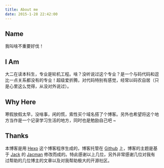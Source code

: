 ```yaml
---
title: About me
date: 2015-1-28 22:42:00
---
```


## Name

我叫啥不重要好伐！

## I Am

大二在读本科生，专业是轮机工程。啥？没听说过这个专业？是一个与码代码和逗比一点关系都没有的专业！超级爱折腾，对代码特别有感觉，经常以码农自居（只是心里这么觉得，从没对外说过）。

## Why Here

寒假放假太早，没啥事，闲的慌，索性买个域名搭了个博客。另外也希望将这个地方当作是一个记录学习生活的地方，同时也是勉励自己吧 ~ 

## Thanks

本博客是用 [Hexo](http://hexo.io) 这个博客程序生成的，博客托管在 [Github](http://github.com/) 上，博客的主题是基于 [Jack](http://wuchong.me/)  的 [Jacman](https://github.com/wuchong/jacman) 修改而成的。特此感谢以上几位，另外非常感谢几位对我有过帮助的几位博主的文章以及对我帮助极大的开源社区。